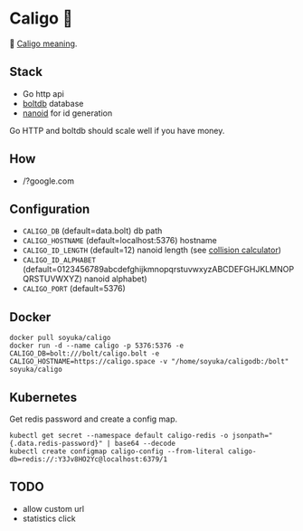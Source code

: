 # Caligo 🧿

🧿 [Caligo meaning](https://fr.wiktionary.org/wiki/caligo#la).

## Stack

- Go http api
- [boltdb](https://github.com/etcd-io/bbolt) database
- [nanoid](https://github.com/matoous/go-nanoid) for id generation

Go HTTP and boltdb should scale well if you have money.

## How

- /?google.com

## Configuration

- `CALIGO_DB` (default=data.bolt) db path
- `CALIGO_HOSTNAME` (default=localhost:5376) hostname
- `CALIGO_ID_LENGTH` (default=12) nanoid length (see [collision calculator](https://zelark.github.io/nano-id-cc/))
- `CALIGO_ID_ALPHABET` (default=0123456789abcdefghijkmnopqrstuvwxyzABCDEFGHJKLMNOPQRSTUVWXYZ) nanoid alphabet)
- `CALIGO_PORT` (default=5376)

## Docker

```
docker pull soyuka/caligo
docker run -d --name caligo -p 5376:5376 -e CALIGO_DB=bolt:///bolt/caligo.bolt -e CALIGO_HOSTNAME=https://caligo.space -v "/home/soyuka/caligodb:/bolt" soyuka/caligo
```

## Kubernetes

Get redis password and create a config map.

```
kubectl get secret --namespace default caligo-redis -o jsonpath="{.data.redis-password}" | base64 --decode
kubectl create configmap caligo-config --from-literal caligo-db=redis://:Y3Jv8HO2Yc@localhost:6379/1 
```

## TODO

- allow custom url
- statistics click
